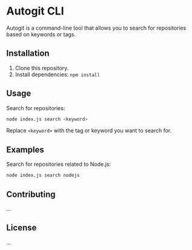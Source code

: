 # Autogit CLI

Autogit is a command-line tool that allows you to search for repositories based on keywords or tags.

## Installation

1. Clone this repository.
2. Install dependencies: `npm install`

## Usage

Search for repositories:
```sh
node index.js search <keyword>
```

Replace `<keyword>` with the tag or keyword you want to search for.

## Examples

Search for repositories related to Node.js:
```sh 
node index.js search nodejs
```

## Contributing

...

## License

...
